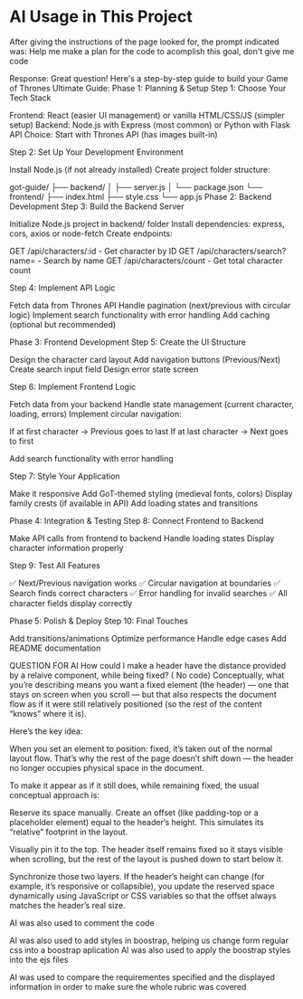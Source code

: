 # AI Usage in This Project

After giving the instructions of the page looked for, the prompt indicated was:
Help me make a plan for the code to acomplish this goal, don't give me code

Response:
Great question! Here's a step-by-step guide to build your Game of Thrones Ultimate Guide:
Phase 1: Planning & Setup
Step 1: Choose Your Tech Stack

Frontend: React (easier UI management) or vanilla HTML/CSS/JS (simpler setup)
Backend: Node.js with Express (most common) or Python with Flask
API Choice: Start with Thrones API (has images built-in)

Step 2: Set Up Your Development Environment

Install Node.js (if not already installed)
Create project folder structure:

   got-guide/
   ├── backend/
   │   ├── server.js
   │   └── package.json
   └── frontend/
       ├── index.html
       ├── style.css
       └── app.js
Phase 2: Backend Development
Step 3: Build the Backend Server

Initialize Node.js project in backend/ folder
Install dependencies: express, cors, axios or node-fetch
Create endpoints:

GET /api/characters/:id - Get character by ID
GET /api/characters/search?name= - Search by name
GET /api/characters/count - Get total character count



Step 4: Implement API Logic

Fetch data from Thrones API
Handle pagination (next/previous with circular logic)
Implement search functionality with error handling
Add caching (optional but recommended)

Phase 3: Frontend Development
Step 5: Create the UI Structure

Design the character card layout
Add navigation buttons (Previous/Next)
Create search input field
Design error state screen

Step 6: Implement Frontend Logic

Fetch data from your backend
Handle state management (current character, loading, errors)
Implement circular navigation:

If at first character → Previous goes to last
If at last character → Next goes to first


Add search functionality with error handling

Step 7: Style Your Application

Make it responsive
Add GoT-themed styling (medieval fonts, colors)
Display family crests (if available in API)
Add loading states and transitions

Phase 4: Integration & Testing
Step 8: Connect Frontend to Backend

Make API calls from frontend to backend
Handle loading states
Display character information properly

Step 9: Test All Features

✅ Next/Previous navigation works
✅ Circular navigation at boundaries
✅ Search finds correct characters
✅ Error handling for invalid searches
✅ All character fields display correctly

Phase 5: Polish & Deploy
Step 10: Final Touches

Add transitions/animations
Optimize performance
Handle edge cases
Add README documentation


QUESTION FOR AI
How could I make a header have the distance provided by a relaive component, while being fixed? ( No code)
Conceptually, what you’re describing means you want a fixed element (the header) — one that stays on screen when you scroll — but that also respects the document flow as if it were still relatively positioned (so the rest of the content “knows” where it is).

Here’s the key idea:

When you set an element to position: fixed, it’s taken out of the normal layout flow. That’s why the rest of the page doesn’t shift down — the header no longer occupies physical space in the document.

To make it appear as if it still does, while remaining fixed, the usual conceptual approach is:

Reserve its space manually.
Create an offset (like padding-top or a placeholder element) equal to the header’s height. This simulates its “relative” footprint in the layout.

Visually pin it to the top.
The header itself remains fixed so it stays visible when scrolling, but the rest of the layout is pushed down to start below it.

Synchronize those two layers.
If the header’s height can change (for example, it’s responsive or collapsible), you update the reserved space dynamically using JavaScript or CSS variables so that the offset always matches the header’s real size.


AI was also used to comment the code

AI was also used to add styles in boostrap, helping us change form regular css into a boostrap aplication
AI was also used to apply the boostrap styles into the ejs files

AI was used to compare the requirementes specified and the displayed information in order to make sure the whole rubric was covered